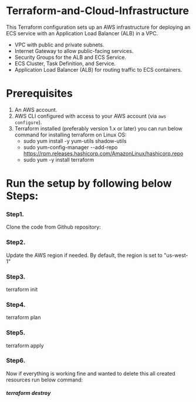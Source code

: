 # Terraform-and-Cloud-Infrastructure
This Terraform configuration sets up an AWS infrastructure for deploying an ECS service with an Application Load Balancer (ALB) in a VPC.
- VPC with public and private subnets.
- Internet Gateway to allow public-facing services.
- Security Groups for the ALB and ECS Service.
- ECS Cluster, Task Definition, and Service.
- Application Load Balancer (ALB) for routing traffic to ECS containers.
# Prerequisites
1. An AWS account.
2. AWS CLI configured with access to your AWS account (via `aws configure`).
3. Terraform installed (preferably version 1.x or later) you can run below command for installing terraform on Linux OS: </br>
   - sudo yum install -y yum-utils shadow-utils </br>
   - sudo yum-config-manager --add-repo https://rpm.releases.hashicorp.com/AmazonLinux/hashicorp.repo </br>
   - sudo yum -y install terraform
# Run the setup by following below Steps:
<h3>Step1.</h3> Clone the code from Github repository:
<h3>Step2. </h3> Update the AWS region if needed. By default, the region is set to "us-west-1" 
<h3>Step3.</h3> terraform init </h1>
<h3>Step4. </h3> terraform plan </h1>
<h3>Step5. </h3> terraform apply </h1>
<h3>Step6. </h3> Now if everything is working fine and wanted to delete this all created resources run below command: <br>
    <h5>terraform destroy</h5>

   

   

